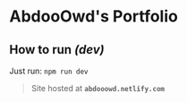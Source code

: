 # AbdooOwd's Portfolio
## How to run *(dev)*
Just run: `npm run dev`
> Site hosted at **`abdooowd.netlify.com`**